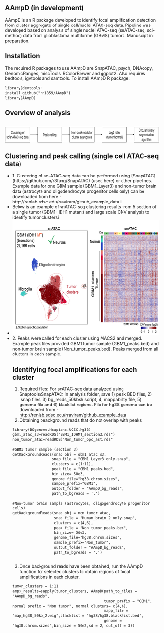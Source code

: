 ## AAmpD (in development) 
AAmpD is an R package developed to identify focal amplification detection from cluster aggregate of single cell/nuclei ATAC-seq data. Pipeline was developed based on analysis of single nuclei ATAC-seq (snATAC-seq, sci-method) data from glioblastoma multiforme (GBMS) tumors. Manuscipt in preparation.  <br />

## Installation
The required R packages to use AAmpD are SnapATAC, psych, DNAcopy, GenomicRanges, miscTools, RColorBrewer and ggplot2. Also requires bedtools, igvtools and samtools. To install AAmpD R package:
```
library(devtools)
install_github("rr1859/AAmpD")
library(AAmpD)
```
## Overview of analysis
<br />
<img src="./images/Overview_github.png" width="800" height="50" />

## Clustering and peak calling (single cell ATAC-seq data)
<ul>
<li> 1. Clustering of sc-ATAC-seq data can be performed using [SnapATAC](https://github.com/r3fang/SnapATAC) (used here) or other pipelines. Example data for one GBM sample (GBM1_Layer3) and non-tumor brain data (astrocyte and oligodendrocyte progenitor cells only) can be downloaded from here -  http://renlab.sdsc.edu/rraviram/github_example_data i </li>
 
<li>Below is an example of snATAC-seq clustering results from 5 section of a single tumor (GBM1- IDH1 mutant) and large scale CNV analysis to identify tumor clustersi </li>
<li><img src="./images/GBM1.png" width="600" height="375" /> </li>

<li>2. Peaks were called for each cluster using MACS2 and merged. Example peak files provided GBM1 tumor sample (GBM1_peaks.bed) and non-tumor brain sample (Non_tumor_peaks.bed). Peaks merged from all clusters in each sample. </li>

## Identifying focal amplifications for each cluster
1. Required files: For scATAC-seq data analyzed using Snaptools/SnapATAC: In analysis folder, save 1) peak BED files, 2) .snap files, 3) bg_reads_50kbsh script, 4) mappability file, 5) genome file and 6) blacklist regions. File for hg38 genome can be downloaded from -  http://renlab.sdsc.edu/rraviram/github_example_data
2. Obtaining beackground reads that do not overlap with peaks
```
library(BSgenome.Hsapiens.UCSC.hg38)
gbm1_atac_s3=readRDS("GBM1_IDHMT_section3.rds")
non_tumor_atac=readRDS("Non_tumor_opc_ast.rds"

#GBM1 tumor sample (section 3)
getBackgroundReads(snap_obj = gbm1_atac_s3, 
                  snap_file = "GBM1_Layer3_only.snap", 
                  clusters = c(1:11),
                  peak_file = "GBM1_peaks.bed", 
                  bin_size= 50e3,
                  genome_file="hg38.chrom.sizes", 
                  sample_prefix="GBM1",
                  output_folder = "AAmpD_bg_reads",
                  path_to_bgreads = '.')

#Non-tumor brain sample (astrocytes, oligogendrocyte progenitor cells)
getBackgroundReads(snap_obj = non_tumor_atac, 
                   snap_file = "Human_brain_2_only.snap",
                   clusters = c(4,6),
                   peak_file = "Non_tumor_peaks.bed", 
                   bin_size= 50e3, 
                   genome_file="hg38.chrom.sizes",
                   sample_prefix="Non_tumor",
                   output_folder = "AAmpD_bg_reads", 
                   path_to_bgreads = '.') 


```
3. Once background reads have been obtained, run the AAmpD function for selected clusters to obtain regions of focal amplifications in each cluster.
```
tumor_clusters = 1:11
amps_results=sapply(tumor_clusters, AAmpD(path_to_files = "AAmpD_bg_reads",
                                          tumor_prefix = "GBM1", normal_prefix = "Non_tumor", normal_clusters= c(4,6),
                                          mapp_file = "map_hg38_50kb_2.wig",blacklist = "hg38/hg38.blacklist.bed", 
                                          genome = "hg38.chrom.sizes",bin_size = 50e2,sd = 2, cut_off = 3))


```
